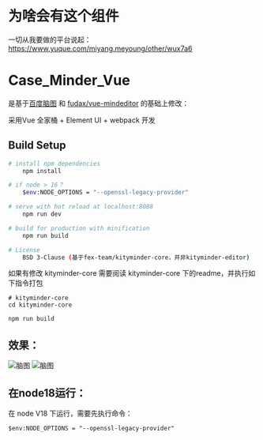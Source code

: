 # 为啥会有这个组件
一切从我要做的平台说起：https://www.yuque.com/miyang.meyoung/other/wux7a6
# Case_Minder_Vue

是基于[百度脑图](https://github.com/fex-team/kityminder-core) 和 [fudax/vue-mindeditor](https://github.com/fudax/vue-mindeditor) 的基础上修改：

采用Vue 全家桶 + Element UI + webpack 开发

## Build Setup

``` bash
# install npm dependencies
    npm install

# if node > 16？
    $env:NODE_OPTIONS = "--openssl-legacy-provider"

# serve with hot reload at localhost:8088
    npm run dev

# build for production with minification
    npm run build

# License
    BSD 3-Clause (基于fex-team/kityminder-core，并非kityminder-editor)
```

如果有修改 kityminder-core 需要阅读 kityminder-core 下的readme，并执行如下指令打包
```shell script
# kityminder-core
cd kityminder-core

npm run build

```

## 效果：
![脑图](https://github.com/MeYoung/Case_Minder_Vue/blob/master/naotu1.png?raw=true)
![脑图](https://github.com/MeYoung/Case_Minder_Vue/blob/master/naotu2.png?raw=true)


## 在node18运行：
在 node V18 下运行，需要先执行命令：

    $env:NODE_OPTIONS = "--openssl-legacy-provider"
